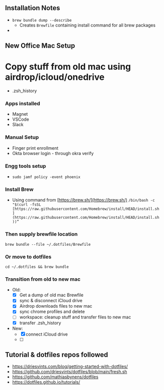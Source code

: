 ## Installation Notes
- `brew bundle dump --describe`
    - Creates `Brewfile` containing install command for all brew packages 
- 

## New Office Mac Setup
# Copy stuff from old mac using airdrop/icloud/onedrive
- .zsh_history

### Apps installed
- Magnet
- VSCode
- Slack

### Manual Setup
- Finger print enrollment
- Okta browser login - through okra verify

### Engg tools setup
- `sudo jamf policy -event phoenix`

### Install Brew
- Using command from [https://brew.sh/](https://brew.sh/)
```/bin/bash -c "$(curl -fsSL [https://raw.githubusercontent.com/Homebrew/install/HEAD/install.sh](https://raw.githubusercontent.com/Homebrew/install/HEAD/install.sh))”```

### Then supply brewfile location
`brew bundle --file ~/.dotfiles/Brewfile`

### Or move to dotfiles
`cd ~/.dotfiles && brew bundle`


### Transition from old to new mac
- Old: 
    - [x] Get a dump of old mac Brewfile
    - [x] sync & disconnect iCloud drive
    - [x] Airdrop downloads files to new mac
    - [x] sync chrome profiles and delete 
    - [ ] workspace: cleanup stuff and transfer files to new mac
    - [x] transfer .zsh_history
- New:
    - [x] connect iCloud drive
    - [ ] 


## Tutorial & dotfiles repos followed
- https://driesvints.com/blog/getting-started-with-dotfiles/
- https://github.com/driesvints/dotfiles/blob/main/fresh.sh
- https://github.com/mathiasbynens/dotfiles
- https://dotfiles.github.io/tutorials/